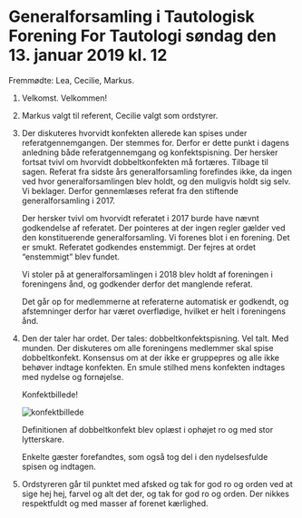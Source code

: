 # Generalforsamling i Tautologisk Forening For Tautologi søndag den 13. januar 2019 kl. 12

Fremmødte: Lea, Cecilie, Markus.

1.  Velkomst. Velkommen!
2.  Markus valgt til referent, Cecilie valgt som ordstyrer.
3.  Der diskuteres hvorvidt konfekten allerede kan spises under referatgennemgangen. Der stemmes for. Derfor er dette punkt i dagens anledning både referatgennemgang og konfektspisning. Der hersker fortsat tvivl om hvorvidt dobbeltkonfekten må fortæres. Tilbage til sagen. Referat fra sidste års generalforsamling forefindes ikke, da ingen ved hvor generalforsamlingen blev holdt, og den muligvis holdt sig selv. Vi beklager. Derfor gennemlæses referat fra den stiftende generalforsamling i 2017.

    Der hersker tvivl om hvorvidt referatet i 2017 burde have nævnt godkendelse af referatet. Der pointeres at der ingen regler gælder ved den konstituerende generalforsamling. Vi forenes blot i en forening. Det er smukt. Referatet godkendes enstemmigt. Der fejres at ordet “enstemmigt” blev fundet.

    Vi stoler på at generalforsamlingen i 2018 blev holdt af foreningen i foreningens ånd, og godkender derfor det manglende referat.

    Det går op for medlemmerne at referaterne automatisk er godkendt, og afstemninger derfor har været overflødige, hvilket er helt i foreningens ånd.
4.  Den der taler har ordet. Der tales: dobbeltkonfektspisning. Vel talt. Med munden. Der diskuteres om alle foreningens medlemmer skal spise dobbeltkonfekt. Konsensus om at der ikke er gruppepres og alle ikke behøver indtage konfekten. En smule stilhed mens konfekten indtages med nydelse og fornøjelse.

    Konfektbillede!
    
    ![konfektbillede](//2019.jpg "Konfektbillede")

    Definitionen af dobbeltkonfekt blev oplæst i ophøjet ro og med stor lytterskare.

    Enkelte gæster forefandtes, som også tog del i den nydelsesfulde spisen og indtagen.
5.  Ordstyreren går til punktet med afsked og tak for god ro og orden ved at sige hej hej, farvel og alt det der, og tak for god ro og orden. Der nikkes respektfuldt og med masser af forenet kærlighed.
